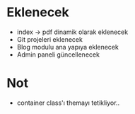 # Eklenecek
- index -> pdf dinamik olarak eklenecek
- Git projeleri eklenecek
- Blog modulu ana yapıya eklenecek
- Admin paneli güncellenecek


# Not
- container class'ı themayı tetikliyor..

